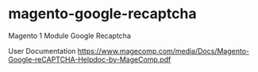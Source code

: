# magento-google-recaptcha
Magento 1 Module Google Recaptcha

User Documentation https://www.magecomp.com/media/Docs/Magento-Google-reCAPTCHA-Helpdoc-by-MageComp.pdf